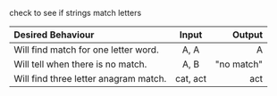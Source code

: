 check to see if strings match letters

| Desired Behaviour | Input | Output |
|:-----------------|:------:|-------:|
| Will find match for one letter word. | A, A | A |
| Will tell when there is no match. | A, B | "no match" |
| Will find three letter anagram match. | cat, act | act | 
